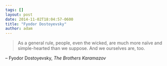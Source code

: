 ```yaml
---
tags: []
layout: post
date: 2014-11-02T18:04:57-0600
title: "Fyodor Dostoyevsky"
author: adam
---
```


> As a general rule, people, even the wicked, are much more naïve and simple-hearted than we suppose. And we ourselves are, too.

– Fyodor Dostoyevsky, _The Brothers Karamazov_
